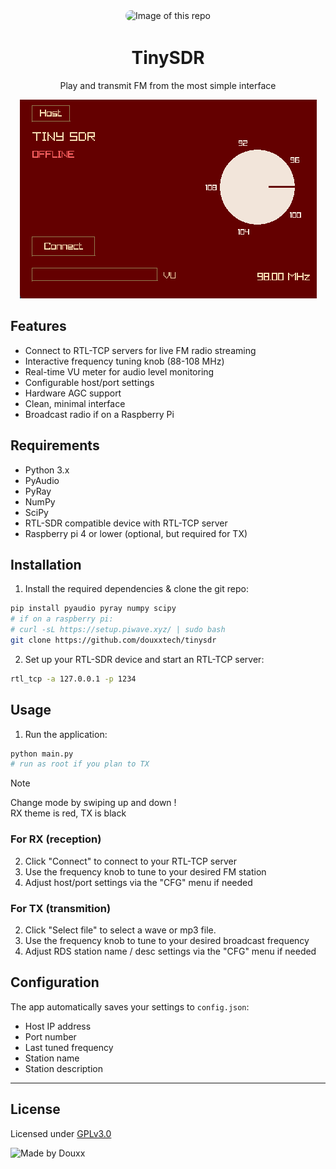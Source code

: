 <div align="center">
    <img
      alt="Image of this repo"
      src="https://togp.xyz?owner=douxxtech&repo=tinysdr&cache=false"
      type="image/svg+xml"
      style="border-radius: 20px; overflow: hidden;"
    />
    <h1 align="center">TinySDR</h1>
    <p>Play and transmit FM from the most simple interface</p>
    <img src="readme_assets/tiny_sdr_RX.png">
</div>


## Features

- Connect to RTL-TCP servers for live FM radio streaming
- Interactive frequency tuning knob (88-108 MHz)
- Real-time VU meter for audio level monitoring
- Configurable host/port settings
- Hardware AGC support
- Clean, minimal interface
- Broadcast radio if on a Raspberry Pi

## Requirements

- Python 3.x
- PyAudio
- PyRay
- NumPy
- SciPy
- RTL-SDR compatible device with RTL-TCP server
- Raspberry pi 4 or lower (optional, but required for TX)

## Installation

1. Install the required dependencies & clone the git repo:
```bash
pip install pyaudio pyray numpy scipy
# if on a raspberry pi:
# curl -sL https://setup.piwave.xyz/ | sudo bash
git clone https://github.com/douxxtech/tinysdr
```

2. Set up your RTL-SDR device and start an RTL-TCP server:
```bash
rtl_tcp -a 127.0.0.1 -p 1234
```

## Usage

1. Run the application:
```bash
python main.py
# run as root if you plan to TX
```

> [!NOTE]
> Change mode by swiping up and down !  
> RX theme is red, TX is black

### For RX (reception)
2. Click "Connect" to connect to your RTL-TCP server
3. Use the frequency knob to tune to your desired FM station
4. Adjust host/port settings via the "CFG" menu if needed

### For TX (transmition)
2. Click "Select file" to select a wave or mp3 file.
3. Use the frequency knob to tune to your desired broadcast frequency
4. Adjust RDS station name / desc settings via the "CFG" menu if needed


## Configuration

The app automatically saves your settings to `config.json`:
- Host IP address
- Port number  
- Last tuned frequency
- Station name
- Station description


---

## License
Licensed under [GPLv3.0](LICENSE)

![Made by Douxx](https://madeby.douxx.tech)